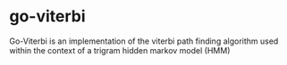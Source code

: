 go-viterbi
==========

Go-Viterbi is an implementation of the viterbi path finding algorithm used within the context of a trigram hidden markov model (HMM)
